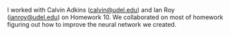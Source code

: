 I worked with Calvin Adkins (calvin@udel.edu) and Ian Roy (ianroy@udel.edu) on Homework 10. We collaborated on most of homework figuring out how to improve the neural network we created.
